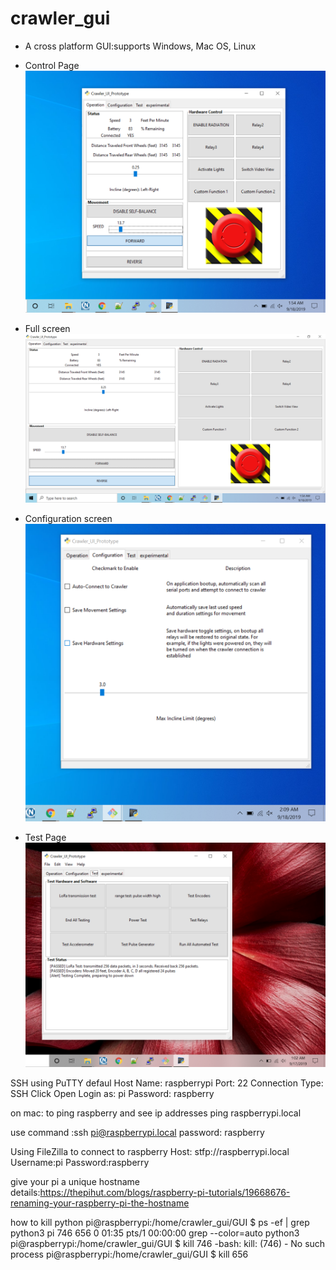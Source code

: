 # crawler_gui
* A cross platform GUI:supports Windows, Mac OS, Linux

* Control Page
![Control Page](https://github.com/mhouse1/crawler_gui/blob/master/Documentation/GUI_View1.PNG)

* Full screen
![Test Page](https://github.com/mhouse1/crawler_gui/blob/master/Documentation/GUI_View2.PNG)

* Configuration screen
![Test Page](https://github.com/mhouse1/crawler_gui/blob/master/Documentation/GUI_View3.PNG)


* Test Page
![Test Page](https://github.com/mhouse1/crawler_gui/blob/master/Documentation/GUI_View4.PNG)


SSH using PuTTY defaul
Host Name: raspberrypi
Port: 22
Connection Type: SSH
Click Open
Login as: pi
Password: raspberry


on mac:
to ping raspberry and see ip addresses
    ping raspberrypi.local

use command :ssh pi@raspberrypi.local
password: raspberry

Using FileZilla to connect to raspberry
Host: stfp://raspberrypi.local Username:pi Password:raspberry

give your pi a unique hostname
details:https://thepihut.com/blogs/raspberry-pi-tutorials/19668676-renaming-your-raspberry-pi-the-hostname

how to kill python
pi@raspberrypi:/home/crawler_gui/GUI $ ps -ef | grep python3
pi         746   656  0 01:35 pts/1    00:00:00 grep --color=auto python3
pi@raspberrypi:/home/crawler_gui/GUI $ kill 746
-bash: kill: (746) - No such process
pi@raspberrypi:/home/crawler_gui/GUI $ kill 656